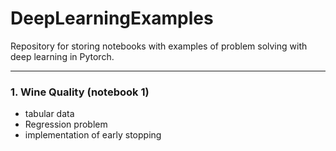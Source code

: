 # DeepLearningExamples

Repository for storing notebooks with examples of problem solving with deep learning in Pytorch.

---- 

### 1. Wine Quality (notebook 1)
- tabular data
- Regression problem
- implementation of early stopping

